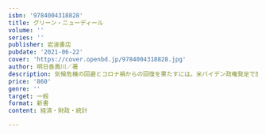 ```yaml
---
isbn: '9784004318828'
title: グリーン・ニューディール
volume: ''
series: ''
publisher: 岩波書店
pubdate: '2021-06-22'
cover: 'https://cover.openbd.jp/9784004318828.jpg'
author: 明日香壽川／著
description: 気候危機の回避とコロナ禍からの回復を果たすには。米バイデン政権発足で加速する世界的潮流を徹底解説。
price: '860'
genre: ''
target: 一般
format: 新書
content: 経済・財政・統計

---
```

